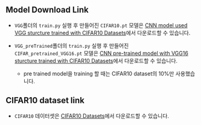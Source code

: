 ## Model Download Link

 - `VGG`폴더의 `train.py` 실행 후 만들어진 `CIFAR10.pt` 모델은 [CNN model used VGG sturcture trained with CIFAR10 Datasets](https://drive.google.com/file/d/172s-otnGeYGVi-BdwzU_H6vdkdX62fsm/view?usp=sharing)에서 다운로드할 수 있습니다.

 - `VGG_preTrained`폴더의 `train.py` 실행 후 만들어진 `CIFAR_pretrained_VGG16.pt` 모델은 [CNN pre-trained model with VGG16 sturcture trained with CIFAR10 Datasets](https://drive.google.com/file/d/1unm6k5tsqBTrDf5sbpJDpbZU1YWxN8ZW/view?usp=drive_link)에서 다운로드할 수 있습니다.
   * pre trained model을 training 할 때는 CIFAR10 dataset의 10%만 사용했습니다.

## CIFAR10 dataset link

 - `CIFAR10` 데이터셋은 [CIFAR10 Datasets](https://drive.google.com/file/d/1SVvrw7MiWE8p4_l2o9fFGS9XI3c7cPDl/view?usp=sharing)에서 다운로드할 수 있습니다.